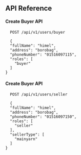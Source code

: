 ## API Reference

#### Create Buyer API

```http
  POST /api/v1/users/buyer

  {
  "fullName": "himel",
  "address": "borobag",
  "phoneNumber": "01516097115",
  "roles": [
    "buyer"
  ]
}
```

#### Create Buyer API

```http
  POST /api/v1/users/seller

  {
  "fullName": "himel",
  "address": "borobag",
  "phoneNumber": "01516097150",
  "roles": [
    "seller"
  ],
  "sellerType": [
    "mainyarn"
  ]
}
```
